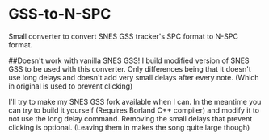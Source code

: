 # GSS-to-N-SPC
Small converter to convert SNES GSS tracker's SPC format to N-SPC format. 

##Doesn't work with vanilla SNES GSS!
I build modified version of SNES GSS to be used with this converter. Only differences being that it doesn't use long delays and doesn't add very small delays after every note. (Which in original is used to prevent clicking)

I'll try to make my SNES GSS fork available when I can. In the meantime you can try to build it yourself (Requires Borland C++ compiler) and modify it to not use the long delay command. Removing the small delays that prevent clicking is optional. (Leaving them in makes the song quite large though)
